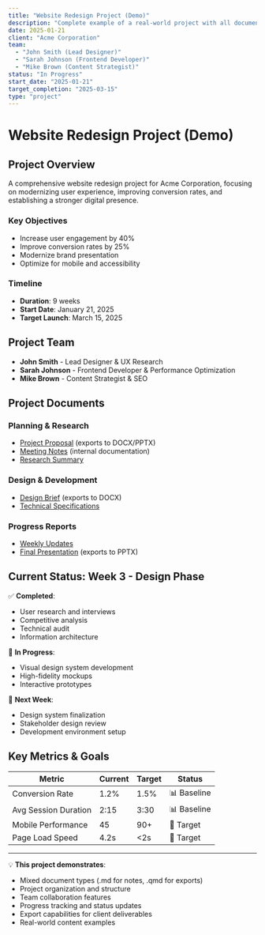 ```yaml
---
title: "Website Redesign Project (Demo)"
description: "Complete example of a real-world project with all document types"
date: 2025-01-21
client: "Acme Corporation"
team:
  - "John Smith (Lead Designer)"
  - "Sarah Johnson (Frontend Developer)"  
  - "Mike Brown (Content Strategist)"
status: "In Progress"
start_date: "2025-01-21"
target_completion: "2025-03-15"
type: "project"
---
```


# Website Redesign Project (Demo)

## Project Overview

A comprehensive website redesign project for Acme Corporation, focusing on modernizing user experience, improving conversion rates, and establishing a stronger digital presence.

### Key Objectives
- Increase user engagement by 40%
- Improve conversion rates by 25%
- Modernize brand presentation  
- Optimize for mobile and accessibility

### Timeline
- **Duration**: 9 weeks
- **Start Date**: January 21, 2025
- **Target Launch**: March 15, 2025

## Project Team
- **John Smith** - Lead Designer & UX Research
- **Sarah Johnson** - Frontend Developer & Performance Optimization
- **Mike Brown** - Content Strategist & SEO

## Project Documents

### Planning & Research
- [Project Proposal](./project-proposal.qmd) (exports to DOCX/PPTX)
- [Meeting Notes](./meeting-notes.md) (internal documentation)
- [Research Summary](./research-summary.md)

### Design & Development  
- [Design Brief](./design-brief.qmd) (exports to DOCX)
- [Technical Specifications](./technical-specs.md)

### Progress Reports
- [Weekly Updates](./weekly-reports.md)
- [Final Presentation](./final-presentation.qmd) (exports to PPTX)

## Current Status: Week 3 - Design Phase

✅ **Completed**:
- User research and interviews
- Competitive analysis  
- Technical audit
- Information architecture

🔄 **In Progress**:
- Visual design system development
- High-fidelity mockups
- Interactive prototypes

📅 **Next Week**:
- Design system finalization
- Stakeholder design review
- Development environment setup

## Key Metrics & Goals

| Metric | Current | Target | Status |
|--------|---------|--------|--------|
| Conversion Rate | 1.2% | 1.5% | 📊 Baseline |
| Avg Session Duration | 2:15 | 3:30 | 📊 Baseline |
| Mobile Performance | 45 | 90+ | 🎯 Target |
| Page Load Speed | 4.2s | <2s | 🎯 Target |

---

💡 **This project demonstrates**:
- Mixed document types (.md for notes, .qmd for exports)
- Project organization and structure
- Team collaboration features  
- Progress tracking and status updates
- Export capabilities for client deliverables
- Real-world content examples